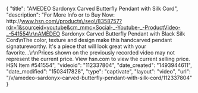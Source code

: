 {
    "title": "AMEDEO Sardonyx Carved Butterfly Pendant with Silk Cord",
    "description": "For More Info or to Buy Now: http:\/\/www.hsn.com\/products\/seo\/8358757?rdr=1&sourceid=youtube&cm_mmc=Social-_-Youtube-_-ProductVideo-_-541554\r\nAMEDEO Sardonyx Carved Butterfly Pendant with Black Silk Cord\nThe color, texture and design make this handcarved pendant signatureworthy. It's a piece that will look great with your favorite...\r\nPrices shown on the previously recorded video may not represent the current price.  View hsn.com to view the current selling price. HSN Item #541554",
    "videoid": "112337804",
    "date_created": "1493944611",
    "date_modified": "1503417828",
    "type": "captivate",
    "layout": "video",
    "url": "\/v\/amedeo-sardonyx-carved-butterfly-pendant-with-silk-cord\/112337804"
}